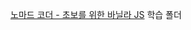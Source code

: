 [노마드 코더 - 초보를 위한 바닐라 JS](https://academy.nomadcoders.co/p/javascript-basics-for-absolute-beginners-kr) 학습 폴더

